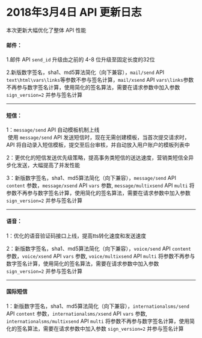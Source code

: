 # 2018年3月4日 API 更新日志


本次更新大幅优化了整体 API 性能

####   邮件：

1.邮件 API `send_id` 升级由之前的 4-8 位升级至固定长度的32位

2.新版数字签名，sha1、md5算法简化（向下兼容），`mail/send` API `text\html\vars\links`等参数不参与签名计算，`mail/xsend` API `vars\links`参数不再参与数字签名计算，使用简化的签名算法，需要在请求参数中加入参数 `sign_version=2` 并参与签名计算

---

#### 短信：

1：`message/send` API 自动模板机制上线  
 使用 `message/send` API 发送短信时，现在无需创建模板，当首次提交请求时，API 将自动录入短信模板，提交至后台审核，并自动放入用户账户的模板列表中

2：更优化的短信发送优先级策略，提高事务类短信的送达速度，营销类短信全异步化发送，大幅提高了并发性能

3：新版数字签名，sha1、md5算法简化（向下兼容），`message/send` API `content` 参数，`message/xsend` API `vars` 参数, `message/multixsend` API `multi` 将参数不再参与数字签名计算，使用简化的签名算法，需要在请求参数中加入参数 `sign_version=2` 并参与签名计算

---

#### 语音：

1：优化的语音验证码接口上线，提高tts转化速度和发送速度

2：新版数字签名，sha1、md5算法简化（向下兼容），`voice/send` API `content` 参数，`voice/xsend` API `vars` 参数, `voice/multixsend` API `multi` 将参数不再参与数字签名计算，使用简化的签名算法，需要在请求参数中加入参数 `sign_version=2` 并参与签名计算

---

#### 国际短信

1：新版数字签名，sha1、md5算法简化（向下兼容），`internationalsms/send` API `content` 参数，`internationalsms/xsend` API `vars` 参数, `internationalsms/multixsend` API `multi` 将参数不再参与数字签名计算，使用简化的签名算法，需要在请求参数中加入参数 `sign_version=2` 并参与签名计算